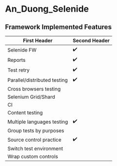 # An_Duong_Selenide
                    
## Framework Implemented Features
                    
First Header                        | Second Header
-------------                       | -------------
Selenide FW	                        |      ✔️
Reports	                            |      ✔️
Test retry	                        |      ✔️
Parallel/distributed testing	      |      ✔️
Cross browsers testing	            |      
Selenium Grid/Shard	                |
CI	                                |      
Content testing	                    |
Multiple languages testing	        |      ✔️
Group tests by purposes	            |
Source control practice	            |      ✔️
Switch test environment	            |
Wrap custom controls                |	
